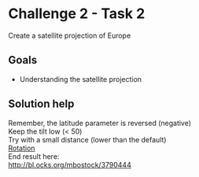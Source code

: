 # Challenge 2 - Task 2

Create a satellite projection of Europe

## Goals

- Understanding the satellite projection

## Solution help
Remember, the latitude parameter is reversed (negative)  
Keep the tilt low (< 50)  
Try with a small distance (lower than the default)  
[Rotation](http://bl.ocks.org/mbostock/raw/4282586/)  
End result here:  
http://bl.ocks.org/mbostock/3790444
